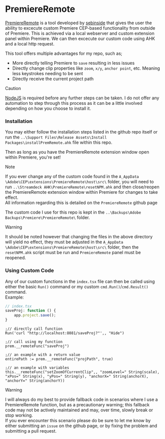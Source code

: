 # PremiereRemote
[PremiereRemote](https://github.com/sebinside/PremiereRemote) is a tool developed by [sebinside](https://github.com/sebinside) that gives the user the ability to excecute custom Premiere CEP-based functionality from outside of Premiere. This is achieved via a local webserver and custom extension panel within Premiere. We can then excecute our custom code using AHK and a local http request.

This tool offers multiple advantages for my repo, such as;  
- More directly telling Premiere to `save` resulting in less issues
- Directly change clip properties like `zoom`, `x/y`, `anchor point`, etc. Meaning less keystrokes needing to be sent
- Directly receive the current project path

> [!Caution]
> [NodeJS](https://nodejs.org/) is required before any further steps can be taken. I do not offer any automation to step through this process as it can be a little involved depending on how you choose to install it.

### Installation
You may either follow the installation steps listed in the github repo itself or run the `..\Support Files\Release Assets\Install Packages\installPremRemote.ahk` file within this repo.

Then as long as you have the PremiereRemote extension window open within Premiere, you're set!

> [!Note]
> If you ever change any of the custom code found in the `A_AppData \Adobe\CEP\extensions\PremiereRemote\host\src\` folder, you will need to run `..\Streamdeck AHK\PremiereRemote\resetNPM.ahk` and then close/reopen the PremiereRemote extension window within Premiere for changes to take effect.  
> All information regarding this is detailed on the `PremiereRemote` github page

The custom code I use for this repo is kept in the `..\Backups\Adobe Backups\Premiere\PremiereRemote\` folder.
> [!Warning]
> It should be noted however that changing the files in the above directory will yield no effect, they must be adjusted in the `A_AppData \Adobe\CEP\extensions\PremiereRemote\host\src\` folder, then the `resetNPM.ahk` script must be run and `PremiereRemote` panel must be reopened.

### Using Custom Code
Any of our custom functions in the `index.tsx` file can then be called using either the basic `Run()` command or my custom `cmd.Run()`/`cmd.Result()` command.  
Example:
```ts
// index.tsx
saveProj: function () {
    app.project.save();
}
```

```ahk
;// directly call function
Run('curl "http://localhost:8081/saveProj?"',, "Hide")

;// call using my function
prem.__remoteFunc("saveProj")

;// an example with a return value
entirePath := prem.__remoteFunc("projPath", true)

;// an example with variables
this.__remoteFunc("setZoomOfCurrentClip",, "zoomLevel=" String(scale), "xPos=" String(x), "yPos=" String(y), "anchorX=" String(anchorX), "anchorY=" String(anchorY))
```
> [!Warning]
> I will always do my best to provide fallback code in scenarios where I use a PremiereRemote function, but as a precautionary warning; this fallback code may not be actively maintained and may, over time, slowly break or stop working.  
> If you ever encounter this scenario please do be sure to let me know by either submitting an `issue` on the github page, or by fixing the problem and submitting a pull request.